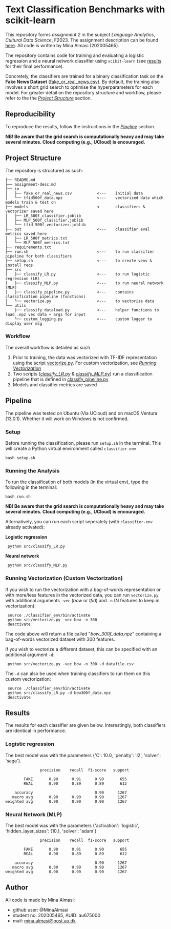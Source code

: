 # Text Classification Benchmarks with scikit-learn
This repository forms *assignment 2* in the subject *Language Analytics*, *Cultural Data Science*, F2023. The assignment description can be found [here](https://github.com/AU-CDS/assignment-2---text-classification-MinaAlmasi/blob/main/assignment-desc.md). All code is written by Mina Almasi (202005465).

The repository contains code for training and evaluating a logistic regression and a neural network classifier using ```scikit-learn``` (see [results](https://github.com/AU-CDS/assignment-2---text-classification-MinaAlmasi#results) for their final performance).

Concretely, the classifiers are trained for a binary classification task on the **Fake News Dataset** ([fake_or_real_news.csv](https://github.com/AU-CDS/assignment-2---text-classification-MinaAlmasi/blob/main/in/fake_or_real_news.csv)). By default, the training also involves a short grid search to optimise the hyperparameters for each model. For greater detail on the repository structure and workflow, please refer to the the [*Project Structure*](https://github.com/AU-CDS/assignment-2---text-classification-MinaAlmasi#project-structure) section. 


## Reproducibility
To reproduce the results, follow the instructions in the [*Pipeline*](https://github.com/AU-CDS/assignment-2---text-classification-MinaAlmasi#pipeline) section. 

**NB! Be aware that the grid search is computationally heavy and may take several minutes. Cloud computing (e.g., UCloud) is encouraged.**


## Project Structure 
The repository is structured as such:

```
├── README.md
├── assignment-desc.md
├── in
│   ├── fake_or_real_news.csv           <---    initial data
│   └── tfid500f_data.npz               <---    vectorized data which models train & test on
├── models                              <---    classifiers & vectorizer saved here
│   ├── LR_500f_classifier.joblib
│   ├── MLP_500f_classifier.joblib
│   └── tfid_500f_vectorizer.joblib
├── out                                 <---    classifier eval metrics saved here
│   ├── LR_500f_metrics.txt
│   └── MLP_500f_metrics.txt
├── requirements.txt
├── run.sh                              <---    to run classifier pipeline for both classifiers
├── setup.sh                            <---    to create venv & install reqs
├── src
│   ├── classify_LR.py                  <---    to run logistic regression (LR)
│   ├── classify_MLP.py                 <---    to run neural network (MLP)
│   ├── classify_pipeline.py            <---    contains classification pipeline (functions)
│   └── vectorize.py                    <---    to vectorize data
└── utils
    ├── classify_dataload.py            <---    helper functions to load .npz vec data + args for input
    └── custom_logging.py               <---    custom logger to display user msg
```

### Workflow
The overall workflow is detailed as such 

1. Prior to training, the data was vectorized with TF-IDF representation using the script [vectorize.py](https://github.com/AU-CDS/assignment-2---text-classification-MinaAlmasi/blob/main/src/vectorize.py). For custom vectorization, see [*Running Vectorization*](https://github.com/AU-CDS/assignment-2---text-classification-MinaAlmasi#running-vectorization-custom-vectorization)
2. Two scripts ([*classify_LR.py*](https://github.com/AU-CDS/assignment-2---text-classification-MinaAlmasi/blob/main/src/classify_LR.py) & [*classify_MLP.py*](https://github.com/AU-CDS/assignment-2---text-classification-MinaAlmasi/blob/main/src/classify_MLP.py)) run a classification pipeline that is defined in [classify_pipeline.py](https://github.com/AU-CDS/assignment-2---text-classification-MinaAlmasi/blob/main/src/classify_pipeline.py)
3. Models and classifier metrics are saved

## Pipeline
The pipeline was tested on Ubuntu (Via UCloud) and on macOS Ventura (13.0.1). Whether it will work on Windows is not confirmed.


### Setup
Before running the classification, please run ```setup.sh``` in the terminal. This will create a Python virtual environment called ```classifier-env``` 

```
bash setup.sh
```


### Running the Analysis
To run the classification of both models (in the virtual env), type the following in the terminal: 
```
bash run.sh
```
**NB! Be aware that the grid search is computationally heavy and may take several minutes. Cloud computing (e.g., UCloud) is encouraged.**


Alternatively, you can run each script seperately (with ```classifier-env``` already activated):

**Logistic regression**
```
 python src/classify_LR.py
```

**Neural network**
```
 python src/classify_MLP.py
```

### Running Vectorization (Custom Vectorization)
If you wish to run the vectorization with a bag-of-words representation or with more/less features in the vectorized data, you can run ```vectorize.py``` with additional arguments ```-vec``` (*bow* or *tfid*) and ```-n``` (N features to keep in vectorization):
```
 source ./classifier_env/bin/activate
 python src/vectorize.py -vec bow -n 300
 deactivate
```
The code above will return a file called "*bow_300f_data.npz*" containing a bag-of-words vectorized dataset with 300 features. 

If you wish to vectorize a different dataset, this can be specified with an additional argument ```-d```:

```
 python src/vectorize.py -vec bow -n 300 -d datafile.csv
```


The ```-d``` can also be used when training classifiers to run them on this custom vectorization:
```
 source ./classifier_env/bin/activate
 python src/classify_LR.py -d bow300f_data.npz
 deactivate
```

## Results
The results for each classifier are given below. Interestingly, both classifiers are identical in performance. 

### Logistic regression
The best model was with the parameters {'C': 10.0, 'penalty': 'l2', 'solver': 'saga'}.
```
               precision    recall  f1-score   support

        FAKE       0.90      0.91      0.90       655
        REAL       0.90      0.89      0.89       612

    accuracy                           0.90      1267
   macro avg       0.90      0.90      0.90      1267
weighted avg       0.90      0.90      0.90      1267
```
### Neural Network (MLP)
The best model was with the parameters {'activation': 'logistic', 'hidden_layer_sizes': (10,), 'solver': 'adam'}
```
               precision    recall  f1-score   support

        FAKE       0.90      0.91      0.90       655
        REAL       0.90      0.89      0.89       612

    accuracy                           0.90      1267
   macro avg       0.90      0.90      0.90      1267
weighted avg       0.90      0.90      0.90      1267
```

## Author 
All code is made by Mina Almasi:
- github user: @MinaAlmasi
- student no: 202005465, AUID: au675000
- mail: mina.almasi@post.au.dk 
